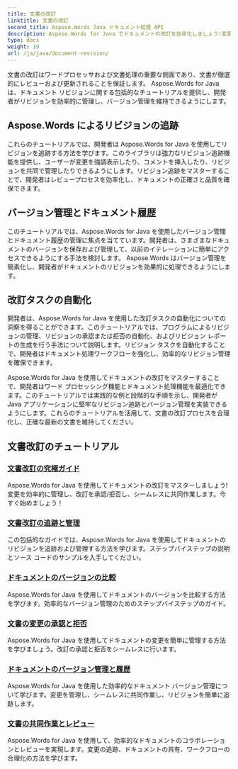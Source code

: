 ```yaml
---
title: 文書の改訂
linktitle: 文書の改訂
second_title: Aspose.Words Java ドキュメント処理 API
description: Aspose.Words for Java でドキュメントの改訂を効率化しましょう!変更を追跡し、バージョン管理を管理し、改訂タスクを簡単に自動化します。
type: docs
weight: 19
url: /ja/java/document-revision/
---
```


文書の改訂はワードプロセッサおよび文書処理の重要な側面であり、文書が徹底的にレビューおよび更新されることを保証します。 Aspose.Words for Java は、ドキュメント リビジョンに関する包括的なチュートリアルを提供し、開発者がリビジョンを効率的に管理し、バージョン管理を維持できるようにします。

## Aspose.Words によるリビジョンの追跡

これらのチュートリアルでは、開発者は Aspose.Words for Java を使用してリビジョンを追跡する方法を学びます。このライブラリは強力なリビジョン追跡機能を提供し、ユーザーが変更を強調表示したり、コメントを挿入したり、リビジョンを共同で管理したりできるようにします。リビジョン追跡をマスターすることで、開発者はレビュープロセスを効率化し、ドキュメントの正確さと品質を確保できます。

## バージョン管理とドキュメント履歴

このチュートリアルでは、Aspose.Words for Java を使用したバージョン管理とドキュメント履歴の管理に焦点を当てています。開発者は、さまざまなドキュメントのバージョンを保存および管理して、以前のイテレーションに簡単にアクセスできるようにする手法を検討します。 Aspose.Words はバージョン管理を簡素化し、開発者がドキュメントのリビジョンを効果的に処理できるようにします。

## 改訂タスクの自動化

開発者は、Aspose.Words for Java を使用した改訂タスクの自動化についての洞察を得ることができます。このチュートリアルでは、プログラムによるリビジョンの管理、リビジョンの承認または拒否の自動化、およびリビジョン レポートの生成を行う手法について説明します。リビジョン タスクを自動化することで、開発者はドキュメント処理ワークフローを強化し、効率的なリビジョン管理を確保できます。

Aspose.Words for Java を使用してドキュメントの改訂をマスターすることで、開発者はワード プロセッシング機能とドキュメント処理機能を最適化できます。このチュートリアルでは実践的な例と段階的な手順を示し、開発者が Java アプリケーションに堅牢なリビジョン追跡とバージョン管理を実装できるようにします。これらのチュートリアルを活用して、文書の改訂プロセスを合理化し、正確な最新の文書を維持してください。

## 文書改訂のチュートリアル
### [文書改訂の究極ガイド](./guide-document-revision/)
Aspose.Words for Java を使用してドキュメントの改訂をマスターしましょう!変更を効率的に管理し、改訂を承認/拒否し、シームレスに共同作業します。今すぐ始めましょう！
### [文書改訂の追跡と管理](./tracking-managing-document-revisions/)
この包括的なガイドでは、Aspose.Words for Java を使用してドキュメントのリビジョンを追跡および管理する方法を学びます。ステップバイステップの説明とソース コードのサンプルを入手してください。
### [ドキュメントのバージョンの比較](./comparing-document-versions/)
Aspose.Words for Java を使用してドキュメントのバージョンを比較する方法を学びます。効率的なバージョン管理のためのステップバイステップのガイド。
### [文書の変更の承認と拒否](./accepting-rejecting-document-changes/)
Aspose.Words for Java を使用してドキュメントの変更を簡単に管理する方法を学びましょう。改訂の承認と拒否をシームレスに行います。
### [ドキュメントのバージョン管理と履歴](./document-version-control-history/)
Aspose.Words for Java を使用した効率的なドキュメント バージョン管理について学びます。変更を管理し、シームレスに共同作業し、リビジョンを簡単に追跡します。
### [文書の共同作業とレビュー](./document-collaboration-review/)
Aspose.Words for Java を使用して、効率的なドキュメントのコラボレーションとレビューを実現します。変更の追跡、ドキュメントの共有、ワークフローの合理化の方法を学びます。